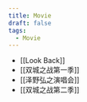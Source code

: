 ```yaml
---
title: Movie
draft: false
tags:
  - Movie
---
```

- [[Look Back]]
- [[双城之战第一季]]
- [[泽野弘之演唱会]]
- [[双城之战第二季]]
